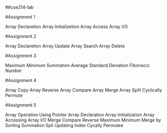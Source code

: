 ##cse214-lab

#Assignment 1

Array Declaretion
Array Initializetion
Array Access
Array I/O


#Assignment 2

Array Declaretion
Array Update
Array Search
Array Delete

#Assignment 3

Maximum
Minimum
Summation
Average
Standard Deviation
Fibonacci Number


#Assignment 4

Array Copy
Array Reverse
Array Compare
Array Merge
Array Spilt
Cyclically Permute

#Assignment 5

Array Operation Using Pointer Array Declaration
Array Initialization
Array Accessing
Array I/O
Merge
Compare
Reverse
Maximum
Minimum
Merge by Sorting
Summation
Spli
Updating Index
Cycally Permutee

